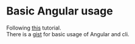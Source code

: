 # Basic Angular usage

Following [this](https://www.youtube.com/watch?v=3dHNOWTI7H8) tutorial.  
There is a [gist](https://gist.github.com/hadoken79/30c32beb66d5f67b49bbb0380f33329c) for basic usage of Angular and cli.  
